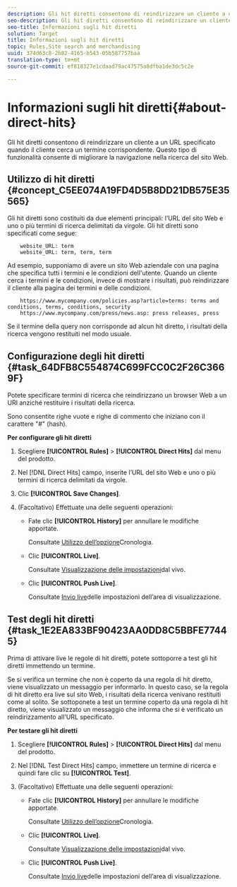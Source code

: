 ```yaml
---
description: Gli hit diretti consentono di reindirizzare un cliente a un URL specificato quando il cliente cerca un termine corrispondente. Questo tipo di funzionalità consente di migliorare la navigazione nella ricerca del sito Web.
seo-description: Gli hit diretti consentono di reindirizzare un cliente a un URL specificato quando il cliente cerca un termine corrispondente. Questo tipo di funzionalità consente di migliorare la navigazione nella ricerca del sito Web.
seo-title: Informazioni sugli hit diretti
solution: Target
title: Informazioni sugli hit diretti
topic: Rules,Site search and merchandising
uuid: 374d63c8-2b82-4165-b543-05b587757baa
translation-type: tm+mt
source-git-commit: ef818327e1cdaad79ac47575a8dfba1de3dc5c2e

---
```



# Informazioni sugli hit diretti{#about-direct-hits}

Gli hit diretti consentono di reindirizzare un cliente a un URL specificato quando il cliente cerca un termine corrispondente. Questo tipo di funzionalità consente di migliorare la navigazione nella ricerca del sito Web.

## Utilizzo di hit diretti {#concept_C5EE074A19FD4D5B8DD21DB575E35565}

Gli hit diretti sono costituiti da due elementi principali: l’URL del sito Web e uno o più termini di ricerca delimitati da virgole. Gli hit diretti sono specificati come segue:

```
    website_URL: term
    website_URL: term, term, term
```

Ad esempio, supponiamo di avere un sito Web aziendale con una pagina che specifica tutti i termini e le condizioni dell&#39;utente. Quando un cliente cerca i termini e le condizioni, invece di mostrare i risultati, può reindirizzare il cliente alla pagina dei termini e delle condizioni.

```
    https://www.mycompany.com/policies.asp?article=terms: terms and conditions, terms, conditions, security
    https://www.mycompany.com/press/news.asp: press releases, press
```

Se il termine della query non corrisponde ad alcun hit diretto, i risultati della ricerca vengono restituiti nel modo usuale.

## Configurazione degli hit diretti {#task_64DFB8C554874C699FCC0C2F26C3669F}

Potete specificare termini di ricerca che reindirizzano un browser Web a un URI anziché restituire i risultati della ricerca.

<!-- 

t_configuring_direct_hits.xml

 -->

Sono consentite righe vuote e righe di commento che iniziano con il carattere &quot;#&quot; (hash).

**Per configurare gli hit diretti**

1. Scegliere **[!UICONTROL Rules]** > **[!UICONTROL Direct Hits]** dal menu del prodotto.
1. Nel [!DNL Direct Hits] campo, inserite l’URL del sito Web e uno o più termini di ricerca delimitati da virgole.
1. Clic **[!UICONTROL Save Changes]**.
1. (Facoltativo) Effettuate una delle seguenti operazioni:

   * Fate clic **[!UICONTROL History]** per annullare le modifiche apportate.

      Consultate [Utilizzo dell’opzione](../t-using-the-history-option.md#task_70DD3F87A67242BBBD2CB27156F43002)Cronologia.

   * Clic **[!UICONTROL Live]**.

      Consultate [Visualizzazione delle impostazioni](../c-about-staging.md#task_401A0EBDB5DB4D4CA933CBA7BECDC10F)dal vivo.

   * Clic **[!UICONTROL Push Live]**.

      Consultate [Invio live](../c-about-staging.md#task_44306783B4C0408AAA58B471DAF2D9A4)delle impostazioni dell’area di visualizzazione.

## Test degli hit diretti {#task_1E2EA833BF90423AA0DD8C5BBFE77445}

Prima di attivare live le regole di hit diretti, potete sottoporre a test gli hit diretti immettendo un termine.

<!-- 

t_testing_direct_hits.xml

 -->

Se si verifica un termine che non è coperto da una regola di hit diretto, viene visualizzato un messaggio per informarlo. In questo caso, se la regola di hit diretto era live sul sito Web, i risultati della ricerca venivano restituiti come al solito. Se sottoponete a test un termine coperto da una regola di hit diretto, viene visualizzato un messaggio che informa che si è verificato un reindirizzamento all&#39;URL specificato.

**Per testare gli hit diretti**

1. Scegliere **[!UICONTROL Rules]** > **[!UICONTROL Direct Hits]** dal menu del prodotto.
1. Nel [!DNL Test Direct Hits] campo, immettere un termine di ricerca e quindi fare clic su **[!UICONTROL Test]**.
1. (Facoltativo) Effettuate una delle seguenti operazioni:

   * Fate clic **[!UICONTROL History]** per annullare le modifiche apportate.

      Consultate [Utilizzo dell’opzione](../t-using-the-history-option.md#task_70DD3F87A67242BBBD2CB27156F43002)Cronologia.

   * Clic **[!UICONTROL Live]**.

      Consultate [Visualizzazione delle impostazioni](../c-about-staging.md#task_401A0EBDB5DB4D4CA933CBA7BECDC10F)dal vivo.

   * Clic **[!UICONTROL Push Live]**.

      Consultate [Invio live](../c-about-staging.md#task_44306783B4C0408AAA58B471DAF2D9A4)delle impostazioni dell’area di visualizzazione.


